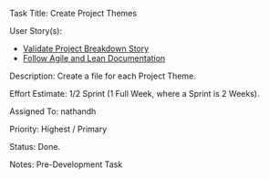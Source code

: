 Task Title: Create Project Themes

User Story(s): 
 * [Validate Project Breakdown Story](../story_high_level_breakdown.md)
 * [Follow Agile and Lean Documentation](../story_follow_agile_lean.md)

Description: Create a file for each Project Theme. 

Effort Estimate: 1/2 Sprint (1 Full Week, where a Sprint is 2 Weeks).

Assigned To: nathandh

Priority: Highest / Primary

Status: Done.

Notes: Pre-Development Task